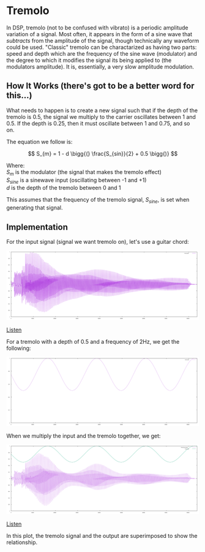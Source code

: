 # Tremolo

In DSP, tremolo (not to be confused with vibrato) is a periodic amplitude variation of a signal. Most often, it appears in the form of a sine wave that _subtracts_ from the amplitude of the signal, though technically any waveform could be used. "Classic" tremolo can be charactarized as having two parts: speed and depth which are the frequency of the sine wave (modulator) and the degree to which it modifies the signal its being applied to (the modulators amplitude). It is, essentially, a very slow amplitude modulation.

## How It Works (there's got to be a better word for this...)

What needs to happen is to create a new signal such that if the depth of the tremolo is 0.5, the signal we multiply to the carrier oscillates between 1 and 0.5. If the depth is 0.25, then it must oscillate between 1 and 0.75, and so on.

The equation we follow is:

$$
  S_{m} = 1 - d \bigg{(} \frac{S_{sin}}{2} + 0.5 \bigg{)}
$$

Where: <br/>
_S<sub>m</sub>_ is the modulator (the signal that makes the tremolo effect) <br/>
_S<sub>sine</sub>_ is a sinewave input (oscillating between -1 and +1) <br/>
_d_ is the depth of the tremolo between 0 and 1

This assumes that the frequency of the tremolo signal, _S<sub>sine</sub>_, is set when generating that signal.

## Implementation

For the input signal (signal we want tremolo on), let's use a guitar chord:

<!-- __Input signal__ <br/> -->
![Input Signal](images/tremolo/input.svg)

[Listen](src/amplitude/tremolo/chord.mp3)

For a tremolo with a depth of 0.5 and a frequency of 2Hz, we get the following:

<!-- __Tremolo signal__ <br/> -->
![Input Signal](images/tremolo/trem.svg)

When we multiply the input and the tremolo together, we get:

<!-- __Output with Tremolo Superimposed__ <br/> -->
![Input Signal](images/tremolo/trem-output.svg)

[Listen](src/amplitude/tremolo/output.mp3)


In this plot, the tremolo signal and the output are superimposed to show the relationship.
